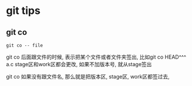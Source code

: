 # git tips

## git co
```
git co -- file 
```
git co 后面跟文件的时候, 表示把某个文件或者文件夹签出, 比如git co HEAD^^^ a.c stage区和work区都会更改, 如果不加版本号, 就从stage签出

git co 如果没有跟文件名, 那么就是把版本区, stage区, work区都签过去, 
